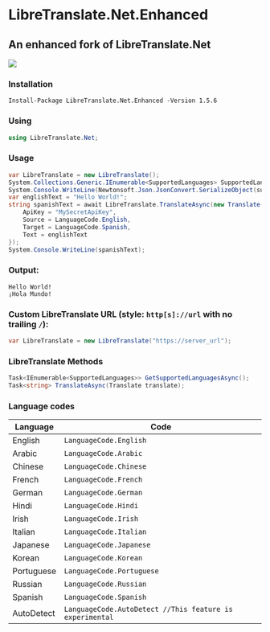 # LibreTranslate.Net.Enhanced
## An enhanced fork of LibreTranslate.Net
<p>
	<a href="https://www.nuget.org/packages/LibreTranslate.Net.Enhanced">
	    <img src="https://buildstats.info/nuget/LibreTranslate.Net.Enhanced?v=1.5.6" />
	</a>
</p>

### Installation
`Install-Package LibreTranslate.Net.Enhanced -Version 1.5.6`
### Using
```csharp
using LibreTranslate.Net;
```
### Usage
```csharp
var LibreTranslate = new LibreTranslate();
System.Collections.Generic.IEnumerable<SupportedLanguages> SupportedLanguages = await LibreTranslate.GetSupportedLanguagesAsync();
System.Console.WriteLine(Newtonsoft.Json.JsonConvert.SerializeObject(supportedLanguages, Newtonsoft.Json.Formatting.Indented));
var englishText = "Hello World!";
string spanishText = await LibreTranslate.TranslateAsync(new Translate() {
    ApiKey = "MySecretApiKey",
    Source = LanguageCode.English,
    Target = LanguageCode.Spanish,
    Text = englishText
});
System.Console.WriteLine(spanishText);
```
### Output:
```
Hello World!
¡Hola Mundo!
```
### Custom LibreTranslate URL (style: `http[s]://url` with no trailing `/`):
```csharp
var LibreTranslate = new LibreTranslate("https://server_url");
```
### LibreTranslate Methods
```csharp
Task<IEnumerable<SupportedLanguages>> GetSupportedLanguagesAsync();
Task<string> TranslateAsync(Translate translate);
```
### Language codes
Language|Code
-|-
English|`LanguageCode.English`
Arabic|`LanguageCode.Arabic`
Chinese|`LanguageCode.Chinese`
French|`LanguageCode.French`
German|`LanguageCode.German`
Hindi|`LanguageCode.Hindi`
Irish|`LanguageCode.Irish`
Italian|`LanguageCode.Italian`
Japanese|`LanguageCode.Japanese`
Korean|`LanguageCode.Korean`
Portuguese|`LanguageCode.Portuguese`
Russian|`LanguageCode.Russian`
Spanish|`LanguageCode.Spanish`
AutoDetect|`LanguageCode.AutoDetect //This feature is experimental`
